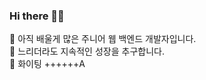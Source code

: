 ### Hi there 🙋‍♀️
   

🐣 아직 배울게 많은 주니어 웹 백엔드 개발자입니다.  
🙌 느리더라도 지속적인 성장을 추구합니다.  
🌱 화이팅 ++++++A  
  
